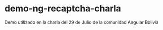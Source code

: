 # demo-ng-recaptcha-charla
Demo utilizado en la charla del 29 de Julio de la comunidad Angular Bolivia
